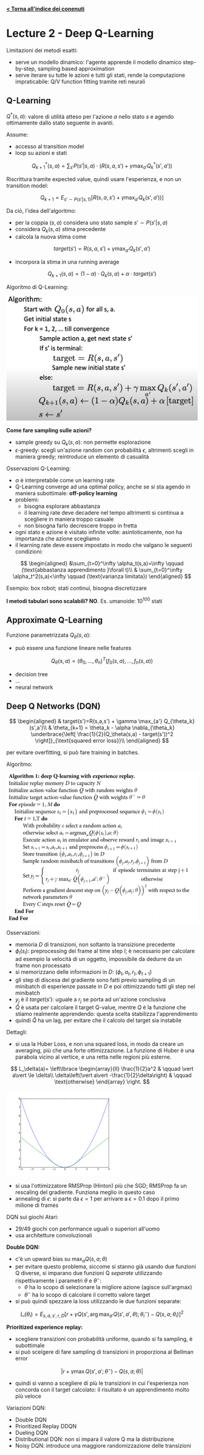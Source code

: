 **[< Torna all'indice dei conenuti](../index.md)**

# Lecture 2 - Deep Q-Learning

Limitazioni dei metodi esatti:

- serve un modello dinamico: l'agente apprende il modello dinamico step-by-step, sampling based approximation
- serve iterare su tutte le azioni e tutti gli stati, rende la computazione impraticabile: Q/V function fitting tramite reti neurali

## Q-Learning

$Q^\ast(s,a)$: valore di utilità atteso per l'azione $a$ nello stato $s$ e agendo ottimamente dallo stato seguente in avanti.

Assume:

- accesso al transition model
- loop su azioni e stati

$$
Q_{k+1}^\ast(s,a) = \sum_{s'} P(s'\vert s,a)\cdot(R(s,a,s') + \gamma \max_{a'} Q_k^\ast(s',a'))
$$

Riscrittura tramite expected value, quindi usare l'esperienza, e non un transition model:

$$
Q_{k+1} = E_{s' \sim P(s'\vert s,1)} \left[ R(s,a,s') + \gamma \max_{a'} Q_k(s',a')) \right]
$$

Da ciò, l'idea dell'algoritmo:

- per la coppia $(s,a)$ considera uno stato sample $s' \sim P(s'\vert s,a)$
- considera $Q_k(s,a)$ stima precedente
- calcola la nuova stima come

$$
target(s') = R(s,a,s') + \gamma \max_{a'} Q_k(s',a')
$$

- incorpora la stima in una running average

$$
Q_{k+1}(s,a) = (1-\alpha) \cdot Q_{k}(s,a) + \alpha \cdot target(s')
$$

Algoritmo di Q-Learning:

!["Q-Learning"](img/qlearning.png "Q-Learning")

**Come fare sampling sulle azioni?**

- sample greedy su $Q_k(s,a)$: non permette esplorazione
- $\epsilon$-greedy: scegli un'azione random con probabilità $\epsilon$, altrimenti scegli in maniera greedy; reintroduce un elemento di casualità

Osservazioni Q-Learning:

- $\alpha$ è interpretabile come un learning rate
- Q-Learning converge ad una optimal policy, anche se si sta agendo in maniera subottimale: **off-policy learning**
- problemi:
  - bisogna esplorare abbastanza
  - il learning rate deve decadere nel tempo altrimenti si continua a scegliere in maniera troppo casuale
  - non bisogna farlo decrescere troppo in fretta
- ogni stato e azione è visitato infinite volte: asintoticamente, non ha importanza che azione scegliamo
- il learning rate deve essere impostato in modo che valgano le seguenti condizioni:

$$
\begin{aligned}
&\sum_{t=0}^\infty \alpha_t(s,a)=\infty \qquad (\text{abbastanza apprendimento }\forall t)\\
& \sum_{t=0}^\infty \alpha_t^2(s,a)<\infty \qquad (\text{varianza limitata})
\end{aligned}
$$

Esempio: box robot; stati continui, bisogna discretizzare

**I metodi tabulari sono scalabili? NO**. Es. umanoide: $10^{100}$ stati

## Approximate Q-Learning

Funzione parametrizzata $Q_\theta(s,a)$:

- può essere una funzione lineare nelle features

$$
Q_\theta(s,a) = (\theta_0,...,\theta_n)^T (f_0(s,a),...,f_n(s,a))
$$

- decision tree
- ...
- neural network

## Deep Q Networks (DQN)

$$
\begin{aligned}
& target(s')=R(s,a,s') + \gamma \max_{a'} Q_{\theta_k}(s',a')\\
& \theta_{k+1} = \theta_k - \alpha \nabla_{\theta_k} \underbrace{\left[ \frac{1}{2}(Q_\theta(s,a) - target(s'))^2 \right]}_{\text{squared error loss}}\\
\end{aligned}
$$

per evitare overfitting, si può fare training in batches.

Algoritmo:

![DQN](img/dqn.png "DQN")

Osservazioni:

- memoria $D$ di transizioni, non soltanto la transizione precedente
- $\phi_l(s_l)$: preprocessing dei frame al time step $l$; è necessario per calcolare ad esempio la velocità di un oggetto, impossibile da dedurre da un frame non processato
- si memorizzano delle informazioni in $D$: $(\phi_t,a_t,r_t,\phi_{t+1})$
- gli step di discesa del gradiente sono fatti previo sampling di un minibatch di esperienze passate in $D$ e poi ottimizzando tutti gli step nel minibatch
- $y_j$ è il $target(s')$: uguale a $r_j$ se porta ad un'azione conclusiva
- $\hat{Q}$ è usata per calcolare il target Q-value, mentre $Q$ è la funzione che stiamo realmente apprendendo: questa scelta stabilizza l'apprendimento
- quindi $\hat{Q}$ ha un lag, per evitare che il calcolo del target sia instabile

Dettagli:

- si usa la Huber Loss, e non una squared loss, in modo da creare un averaging, più che una forte ottimizzazione. La funzione di Huber è una parabola vicino al vertice, e una retta nelle regioni più esterne.

$$
L_\delta(a)= \left\lbrace
\begin{array}{ll}
\frac{1}{2}a^2 & \qquad \vert a\vert  \le \delta\\
\delta\left(\vert a\vert -\frac{1}{2}\delta\right) & \qquad \text{otherwise}
\end{array}
    \right.
$$

![Huber Loss](img/huber.png "Huber Loss")

- si usa l'ottimizzatore RMSProp (Hinton) più che SGD; RMSProp fa un rescaling del gradiente. Funziona meglio in questo caso
- annealing di $\epsilon$: si parte da $\epsilon=1$ per arrivare a $\epsilon=0.1$ dopo il primo milione di frames

DQN sui giochi Atari:

- 29/49 giochi con performance uguali o superiori all'uomo
- usa architetture convoluzionali

**Double DQN:**

- c'è un upward bias su $\max_a Q(s,a;\theta)$
- per evitare questo problema, siccome si stanno già usando due funzioni Q diverse, si imparano due funzioni Q *separate* utilizzando rispettivamente i parametri $\theta$ e $\theta^-$:
  - $\theta$ ha lo scopo di selezionare la migliore azione (agisce sull'argmax)
  - $\theta^-$ ha lo scopo di calcolare il corretto valore target
- si può quindi spezzare la loss utilizzando le due funzioni separate:

$$
L_i(\theta_i) = E_{s,a,s',r,D} \left[
    r + \gamma Q(s',\arg \max_{a'}Q(s',a',\theta);\theta_i^-) - Q(s,a;\theta_i)  
     \right]^2
$$

**Prioritized experience replay:**

- scegliere transizioni con probabilità uniforme, quando si fa sampling, è subottimale
- si può scelgere di fare sampling di transizioni in proporziona al Bellman error
  
$$
\left\vert
    r + \gamma \max Q(s',a';\theta^-) - Q(s,a;\theta)  
     \right\vert
$$

- quindi si vanno a scegliere di più le transizioni in cui l'esperienza non concorda con il target calcolato: il risultato è un apprendimento molto più veloce

Variazioni DQN:

- Double DQN
- Prioritized Replay DDQN
- Dueling DQN
- Distributional DQN: non si impara il valore Q ma la distribuzione
- Noisy DQN: introduce una maggiore randomizzazione delle transizioni
